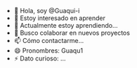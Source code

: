- 👋 Hola, soy @Guaqui-i
- 👀 Estoy interesado en aprender
- 🌱 Actualmente estoy aprendiendo...
- 💞️ Busco colaborar en nuevos proyectos
- 📫 Cómo contactarme...
- 😄 Pronombres: Guaqu1
- ⚡ Dato curioso: ...

<!---
Guaqui-i/Guaqui-i is a ✨ special ✨ repository because its `README.md` (this file) appears on your GitHub profile.
You can click the Preview link to take a look at your changes.
--->
